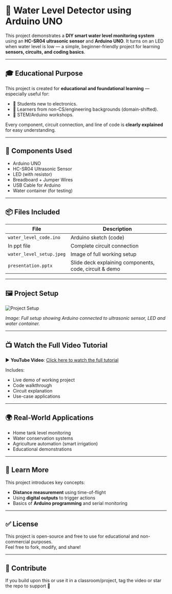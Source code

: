 # 🚰 Water Level Detector using Arduino UNO

This project demonstrates a **DIY smart water level monitoring system** using an **HC-SR04 ultrasonic sensor** and **Arduino UNO**. It turns on an LED when water level is low — a simple, beginner-friendly project for learning **sensors, circuits, and coding basics**.

---

## 🎓 Educational Purpose

This project is created for **educational and foundational learning** — especially useful for:
- 🧠 Students new to electronics.
- 🔄 Learners from non-CS/engineering backgrounds (domain-shifted).
- 🧪 STEM/Arduino workshops.

Every component, circuit connection, and line of code is **clearly explained** for easy understanding.

---

## 🔧 Components Used

- Arduino UNO
- HC-SR04 Ultrasonic Sensor
- LED (with resistor)
- Breadboard + Jumper Wires
- USB Cable for Arduino
- Water container (for testing)

---

## 📦 Files Included

| File | Description |
|------|-------------|
| `water_level_code.ino` | Arduino sketch (code) |
| In ppt file | Complete circuit connection |
| `water_level_setup.jpeg` | Image of full working setup |
| `presentation.pptx` | Slide deck explaining components, code, circuit & demo |

---

## 🖼️ Project Setup

![Project Setup](water_level_setup.jpg)

*Image: Full setup showing Arduino connected to ultrasonic sensor, LED and water container.*

---

## 📺 Watch the Full Video Tutorial

▶️ **YouTube Video**: [Click here to watch the full tutorial](https://your-youtube-video-link)

Includes:
- Live demo of working project
- Code walkthrough
- Circuit explanation
- Use-case applications

---

## 🌍 Real-World Applications

- Home tank level monitoring
- Water conservation systems
- Agriculture automation (smart irrigation)
- Educational demonstrations

---

## 📘 Learn More

This project introduces key concepts:
- **Distance measurement** using time-of-flight
- Using **digital outputs** to trigger actions
- Basics of **Arduino programming** and serial monitoring

---

## ✅ License

This project is open-source and free to use for educational and non-commercial purposes.  
Feel free to fork, modify, and share!

---

## 🙌 Contribute

If you build upon this or use it in a classroom/project, tag the video or star the repo to support 🙏  
